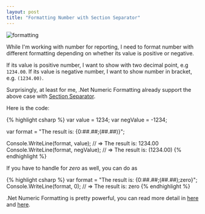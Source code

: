 ```yaml
---
layout: post
title: "Formatting Number with Section Separator"
---
```


![formatting](//i.imgur.com/E13ud.png)

While I'm working with number for reporting, I need to format number with different formatting depending on whether its value is positive or negative.

If its value is positive number, I want to show with two decimal point, e.g <code class="inline">1234.00</code>. If its value is negative number, I want to show number in bracket, e.g. <code class="inline">(1234.00)</code>.

Surprisingly, at least for me, .Net Numeric Formatting already support the above case with [Section Separator][section_separator].

Here is the code:

{% highlight csharp %}
var value = 1234;
var negValue = -1234;

var format = "The result is: {0:##.##;(##.##)}";

Console.WriteLine(format, value); // => The result is: 1234.00
Console.WriteLine(format, negValue); // => The result is: (1234.00)
{% endhighlight %}

If you have to handle for _zero_ as well, you can do as

{% highlight csharp %}
var format = "The result is: {0:##.##;(##.##);zero}";
Console.WriteLine(format, 0); // => The result is: zero
{% endhighlight %}

.Net Numeric Formatting is pretty powerful, you can read more detail in [here][n_format_1] and [here][n_format_2].

[section_separator]: //msdn.microsoft.com/en-us/library/0c899ak8.aspx#SectionSeparator
[n_format_1]: //msdn.microsoft.com/en-us/library/dwhawy9k.aspx
[n_format_2]: //msdn.microsoft.com/en-us/library/0c899ak8.aspx
